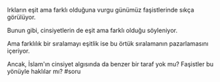 Irkların eşit ama farklı olduğuna vurgu günümüz faşistlerinde sıkça görülüyor.

Bunun gibi, cinsiyetlerin de eşit ama farklı olduğu söyleniyor.

Ama farklılık bir sıralamayı eşitlik ise bu örtük sıralamanın pazarlamasını içeriyor.

Ancak, İslam'ın cinsiyet algısında da benzer bir taraf yok mu? Faşistler bu yönüyle haklılar mı? #soru